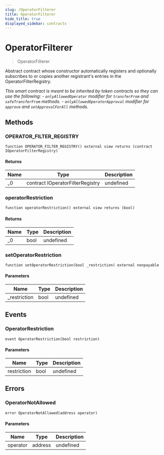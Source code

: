 ```yaml
---
slug: /OperatorFilterer
title: OperatorFilterer
hide_title: true
displayed_sidebar: contracts
---
```

# OperatorFilterer



> OperatorFilterer

Abstract contract whose constructor automatically registers and optionally subscribes to or copies another         registrant&#39;s entries in the OperatorFilterRegistry.

*This smart contract is meant to be inherited by token contracts so they can use the following:         - `onlyAllowedOperator` modifier for `transferFrom` and `safeTransferFrom` methods.         - `onlyAllowedOperatorApproval` modifier for `approve` and `setApprovalForAll` methods.*

## Methods

### OPERATOR_FILTER_REGISTRY

```solidity
function OPERATOR_FILTER_REGISTRY() external view returns (contract IOperatorFilterRegistry)
```






#### Returns

| Name | Type | Description |
|---|---|---|
| _0 | contract IOperatorFilterRegistry | undefined |

### operatorRestriction

```solidity
function operatorRestriction() external view returns (bool)
```






#### Returns

| Name | Type | Description |
|---|---|---|
| _0 | bool | undefined |

### setOperatorRestriction

```solidity
function setOperatorRestriction(bool _restriction) external nonpayable
```





#### Parameters

| Name | Type | Description |
|---|---|---|
| _restriction | bool | undefined |



## Events

### OperatorRestriction

```solidity
event OperatorRestriction(bool restriction)
```





#### Parameters

| Name | Type | Description |
|---|---|---|
| restriction  | bool | undefined |



## Errors

### OperatorNotAllowed

```solidity
error OperatorNotAllowed(address operator)
```





#### Parameters

| Name | Type | Description |
|---|---|---|
| operator | address | undefined |

